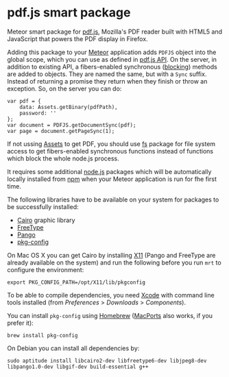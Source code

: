 pdf.js smart package
====================

Meteor smart package for [pdf.js](https://github.com/mozilla/pdf.js), Mozilla's PDF
reader built with HTML5 and JavaScript that powers the PDF display in Firefox.

Adding this package to your [Meteor](http://www.meteor.com/) application adds `PDFJS` object into the global scope,
which you can use as defined in [pdf.js API](https://github.com/mozilla/pdf.js/blob/master/src/api.js).
On the server, in addition to existing API, a fibers-enabled synchronous ([blocking](https://github.com/peerlibrary/meteor-blocking))
methods are added to objects. They are named the same, but with a `Sync` suffix. Instead of returning a promise they
return when they finish or throw an exception. So, on the server you can do:

    var pdf = {
        data: Assets.getBinary(pdfPath),
        password: ''
    };
    var document = PDFJS.getDocumentSync(pdf);
    var page = document.getPageSync(1);

If not ussing [Assets](http://docs.meteor.com/#assets) to get PDF, you should use [fs](https://github.com/peerlibrary/meteor-fs)
package for file system access to get fibers-enabled synchronous functions instead of functions which block the
whole node.js process.

It requires some additional [node.js](http://nodejs.org/) packages which will be automatically locally installed
from [npm](http://nodejs.org/) when your Meteor application is run for fhe first time.

The following libraries have to be available on your system for packages to be successfully installed:

 * [Cairo](http://cairographics.org/) graphic library
 * [FreeType](http://www.freetype.org/)
 * [Pango](http://www.pango.org/)
 * [pkg-config](http://www.freedesktop.org/wiki/Software/pkg-config/)

On Mac OS X you can get Cairo by installing [X11](http://xquartz.macosforge.org/) (Pango
and FreeType are already available on the system) and run the following before you
run `mrt` to configure the environment:

    export PKG_CONFIG_PATH=/opt/X11/lib/pkgconfig

To be able to compile dependencies, you need [Xcode](https://developer.apple.com/xcode/)
with command line tools installed (from _Preferences_ > _Downloads_ > _Components_).

You can install `pkg-config` using [Homebrew](http://brew.sh/) ([MacPorts](https://www.macports.org/)
also works, if you prefer it):

    brew install pkg-config

On Debian you can install all dependencies by:

    sudo aptitude install libcairo2-dev libfreetype6-dev libjpeg8-dev libpango1.0-dev libgif-dev build-essential g++
